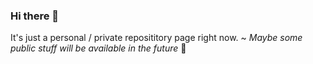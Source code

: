 ### Hi there 👋

It's just a personal / private reposititory page right now. ~ <i>Maybe some public stuff will be available in the future </i>🔮
